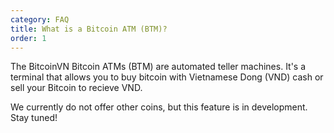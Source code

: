 ```yaml
---
category: FAQ
title: What is a Bitcoin ATM (BTM)?
order: 1
---
```


The BitcoinVN Bitcoin ATMs (BTM) are automated teller machines. It's a terminal that allows you to buy bitcoin with Vietnamese Dong (VND) cash or sell your Bitcoin to recieve VND. 

We currently do not offer other coins, but this feature is in development. Stay tuned! 
